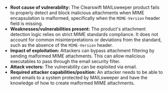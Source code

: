 - **Root cause of vulnerability:** The Clearswift MAILsweeper product fails to properly detect and block malicious attachments when MIME encapsulation is malformed, specifically when the `MIME-Version` header field is missing.
- **Weaknesses/vulnerabilities present:** The product's attachment detection logic relies on strict MIME standards compliance. It does not account for common misinterpretations or deviations from the standard, such as the absence of the `MIME-Version` header.
- **Impact of exploitation:** Attackers can bypass attachment filtering by sending malformed MIME attachments. This can allow malicious executables to pass through the email security filter.
- **Attack vectors:** The vulnerability can be exploited via email.
- **Required attacker capabilities/position:** An attacker needs to be able to send emails to a system protected by MAILsweeper and have the knowledge of how to create malformed MIME attachments.